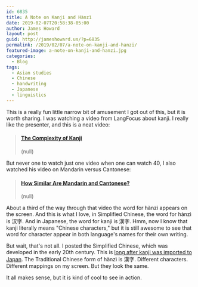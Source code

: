 ```yaml
---
id: 6835
title: A Note on Kanji and Hànzì
date: 2019-02-07T20:58:38-05:00
author: James Howard
layout: post
guid: http://jameshoward.us/?p=6835
permalink: /2019/02/07/a-note-on-kanji-and-hanzi/
featured-image: a-note-on-kanji-and-hanzi.jpg
categories:
  - Blog
tags:
  - Asian studies
  - Chinese
  - handwriting
  - Japanese
  - linguistics
---
```

This is a really fun little narrow bit of amusement I got out of
this, but it is worth sharing. I was watching a video from LangFocus
about kanji. I really like the presenter, and this is a neat video:

<blockquote class="embedly-card" data-card-key="66f8489580e04fc4a88a724eb5058bb3" data-card-branding="0"><h4><a href="https://www.youtube.com/embed/SX3h9irApwg">The Complexity of Kanji</a></h4><p>(null)</p></blockquote>
<script async src="//cdn.embedly.com/widgets/platform.js" charset="UTF-8"></script>

But never one to watch just one video when one can watch 40, I also
watched his video on Mandarin versus Cantonese:

<blockquote class="embedly-card" data-card-key="66f8489580e04fc4a88a724eb5058bb3" data-card-branding="0"><h4><a href="https://www.youtube.com/embed/s2km_z4-1T8">How Similar Are Mandarin and Cantonese?</a></h4><p>(null)</p></blockquote>
<script async src="//cdn.embedly.com/widgets/platform.js" charset="UTF-8"></script>

About a third of the way through that video the word for hànzì
appears on the screen. And this is what I love, in Simplified
Chinese, the word for hànzì is 汉字. And in Japanese, the word for
kanji is 漢字. Hmm, now I know that kanji literally means "Chinese
characters," but it is still awesome to see that word for character
appear in both language's names for their own writing.

But wait, that's not all. I posted the Simplified Chinese, which
was developed in the early 20th century. This is [long after kanji
was imported to
Japan](http://travel-around-japan.com/blog/japanese-lesson-4-kanji-japansese-character-set-3/).
The Traditional Chinese form of hànzì is 漢字. Different characters.
Different mappings on my screen. But they look the same.

It all makes sense, but it is kind of cool to see in action.
